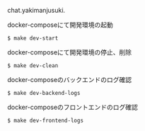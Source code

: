 chat.yakimanjusuki.


docker-composeにて開発環境の起動
```
$ make dev-start
```

docker-composeにて開発環境の停止、削除
```
$ make dev-clean
```

docker-composeのバックエンドのログ確認
```
$ make dev-backend-logs
```


docker-composeのフロントエンドのログ確認
```
$ make dev-frontend-logs
````